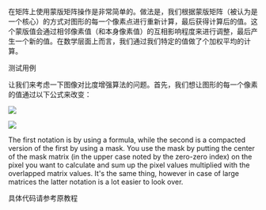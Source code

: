 在矩阵上使用蒙版矩阵操作是非常简单的。做法是，我们根据蒙版矩阵（被认为是一个核心）的方式对图形的每一个像素点进行重新计算，最后获得计算后的值。这个蒙版值会通过相邻像素值（和本身像素值）的互相影响程度来进行调整，最后产生一个新的值。在数学层面上而言，我们通过我们特定的值做了个加权平均的计算。

测试用例

让我们来考虑一下图像对比度增强算法的问题。首先，我们想让图形的每一个像素的值通过以下公式来改变：

![](http://latex.codecogs.com/gif.latex?I(i,j)=5*I(i,j)-[I(i-1,j)+I(i+1,j)+I(i,j-1)+I(i,j+1)])

![](http://latex.codecogs.com/gif.latex?\iffI(i,j)*M,\text{where}M=\bordermatrix{_i\backslash^j&-1&0&+1\cr-1&0&-1&0\cr0&-1&5&-1\cr+1&0&-1&0\cr})

The first notation is by using a formula, while the second is a compacted version of the first by using a mask. You use the mask by putting the center of the mask matrix (in the upper case noted by the zero-zero index) on the pixel you want to calculate and sum up the pixel values multiplied with the overlapped matrix values. It's the same thing, however in case of large matrices the latter notation is a lot easier to look over.

具体代码请参考原教程
